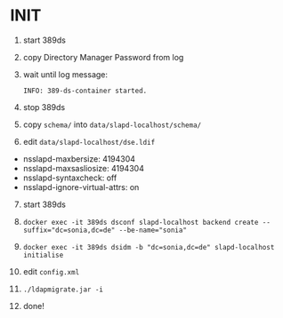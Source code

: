 # INIT

1. start 389ds
2. copy Directory Manager Password from log
3. wait until log message:

   `INFO: 389-ds-container started.`

4. stop 389ds
5. copy `schema/` into `data/slapd-localhost/schema/`
6. edit `data/slapd-localhost/dse.ldif`

  - nsslapd-maxbersize: 4194304
  - nsslapd-maxsasliosize: 4194304
  - nsslapd-syntaxcheck: off
  - nsslapd-ignore-virtual-attrs: on

7. start 389ds
8. `docker exec -it 389ds dsconf slapd-localhost backend create --suffix="dc=sonia,dc=de" --be-name="sonia"`
9. `docker exec -it 389ds dsidm -b "dc=sonia,dc=de" slapd-localhost initialise`

10. edit `config.xml`

11. `./ldapmigrate.jar -i`

12. done!